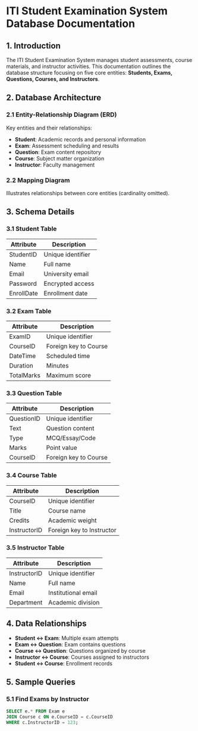# ITI Student Examination System Database Documentation

## 1. Introduction  
The ITI Student Examination System manages student assessments, course materials, and instructor activities. This documentation outlines the database structure focusing on five core entities: **Students, Exams, Questions, Courses, and Instructors**.

## 2. Database Architecture  
### 2.1 Entity-Relationship Diagram (ERD)  
Key entities and their relationships:  
- **Student**: Academic records and personal information  
- **Exam**: Assessment scheduling and results  
- **Question**: Exam content repository  
- **Course**: Subject matter organization  
- **Instructor**: Faculty management  

### 2.2 Mapping Diagram  
Illustrates relationships between core entities (cardinality omitted).

## 3. Schema Details  
### 3.1 Student Table  
| Attribute | Description               |
|-----------|---------------------------|
| StudentID | Unique identifier         |
| Name      | Full name                 |
| Email     | University email          |
| Password  | Encrypted access          |
| EnrollDate| Enrollment date           |

### 3.2 Exam Table  
| Attribute  | Description               |
|------------|---------------------------|
| ExamID     | Unique identifier         |
| CourseID   | Foreign key to Course     |
| DateTime   | Scheduled time            |
| Duration   | Minutes                   |
| TotalMarks | Maximum score             |

### 3.3 Question Table  
| Attribute | Description               |
|-----------|---------------------------|
| QuestionID| Unique identifier         |
| Text      | Question content          |
| Type      | MCQ/Essay/Code            |
| Marks     | Point value               |
| CourseID  | Foreign key to Course     |

### 3.4 Course Table  
| Attribute | Description               |
|-----------|---------------------------|
| CourseID  | Unique identifier         |
| Title     | Course name               |
| Credits   | Academic weight           |
| InstructorID | Foreign key to Instructor|

### 3.5 Instructor Table  
| Attribute | Description               |
|-----------|---------------------------|
| InstructorID | Unique identifier       |
| Name      | Full name                 |
| Email     | Institutional email       |
| Department| Academic division         |

## 4. Data Relationships  
- **Student ↔ Exam**: Multiple exam attempts  
- **Exam ↔ Question**: Exam contains questions  
- **Course ↔ Question**: Questions organized by course  
- **Instructor ↔ Course**: Courses assigned to instructors  
- **Student ↔ Course**: Enrollment records  

## 5. Sample Queries  
### 5.1 Find Exams by Instructor
```sql
SELECT e.* FROM Exam e
JOIN Course c ON e.CourseID = c.CourseID
WHERE c.InstructorID = 123;
